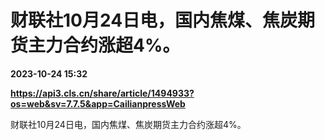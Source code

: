 # 财联社10月24日电，国内焦煤、焦炭期货主力合约涨超4%。

**2023-10-24 15:32**

**https://api3.cls.cn/share/article/1494933?os=web&sv=7.7.5&app=CailianpressWeb**

财联社10月24日电，国内焦煤、焦炭期货主力合约涨超4%。